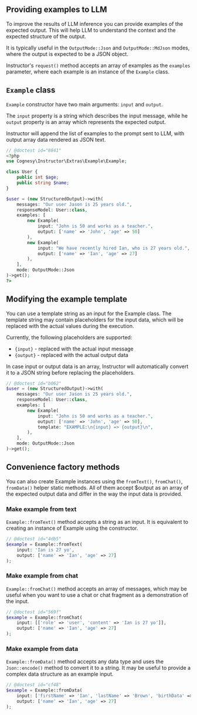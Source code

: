 ## Providing examples to LLM

To improve the results of LLM inference you can provide examples of the expected output.
This will help LLM to understand the context and the expected structure of the output.

It is typically useful in the `OutputMode::Json` and `OutputMode::MdJson` modes, where the output
is expected to be a JSON object.

Instructor's `request()` method accepts an array of examples as the `examples` parameter,
where each example is an instance of the `Example` class.


## `Example` class

`Example` constructor have two main arguments: `input` and `output`.

The `input` property is  a string which describes the input message, while he `output`
property is an array which represents the expected output.

Instructor will append the list of examples to the prompt sent to LLM, with output
array data rendered as JSON text.

```php
// @doctest id="8841"
<?php
use Cognesy\Instructor\Extras\Example\Example;

class User {
    public int $age;
    public string $name;
}

$user = (new StructuredOutput)->with(
    messages: "Our user Jason is 25 years old.",
    responseModel: User::class,
    examples: [
        new Example(
            input: "John is 50 and works as a teacher.",
            output: ['name' => 'John', 'age' => 50]
        ),
        new Example(
            input: "We have recently hired Ian, who is 27 years old.",
            output: ['name' => 'Ian', 'age' => 27]
        ),
    ],
    mode: OutputMode::Json
)->get();
?>
```

## Modifying the example template

You can use a template string as an input for the Example class. The template string
may contain placeholders for the input data, which will be replaced with the actual
values during the execution.

Currently, the following placeholders are supported:
 - `{input}` - replaced with the actual input message
 - `{output}` - replaced with the actual output data

In case input or output data is an array, Instructor will automatically convert it to
a JSON string before replacing the placeholders.

```php
// @doctest id="b062"
$user = (new StructuredOutput)->with(
    messages: "Our user Jason is 25 years old.",
    responseModel: User::class,
    examples: [
        new Example(
            input: "John is 50 and works as a teacher.",
            output: ['name' => 'John', 'age' => 50],
            template: "EXAMPLE:\n{input} => {output}\n",
        ),
    ],
    mode: OutputMode::Json
)->get();
```


## Convenience factory methods

You can also create Example instances using the `fromText()`, `fromChat()`, `fromData()`
helper static methods. All of them accept $output as an array of the expected output data
and differ in the way the input data is provided.

### Make example from text

`Example::fromText()` method accepts a string as an input. It is equivalent to creating
an instance of Example using the constructor.

```php
// @doctest id="4db5"
$example = Example::fromText(
    input: 'Ian is 27 yo',
    output: ['name' => 'Ian', 'age' => 27]
);
```

### Make example from chat

`Example::fromChat()` method accepts an array of messages, which may be useful when
you want to use a chat or chat fragment as a demonstration of the input.

```php
// @doctest id="569f"
$example = Example::fromChat(
    input: [['role' => 'user', 'content' => 'Ian is 27 yo']],
    output: ['name' => 'Ian', 'age' => 27]
);
```

### Make example from data

`Example::fromData()` method accepts any data type and uses the `Json::encode()` method to
convert it to a string. It may be useful to provide a complex data structure as an example
input.

```php
// @doctest id="cf48"
$example = Example::fromData(
    input: ['firstName' => 'Ian', 'lastName' => 'Brown', 'birthData' => '1994-01-01'],
    output: ['name' => 'Ian', 'age' => 27]
);
```
